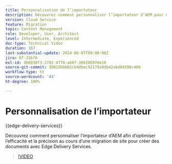 ```yaml
---
title: Personnalisation de l’importateur
description: Découvrez comment personnaliser l’importateur d’AEM pour obtenir un maximum de résultats lors de la migration de site.
version: Cloud Service
feature: Migration
topic: Content Management
role: Developer, User, Architect
level: Intermediate, Experienced
doc-type: Technical Video
duration: 167
last-substantial-update: 2024-06-07T00:00:00Z
jira: KT-15676
exl-id: db0038f3-2782-4778-a68f-36620697de10
source-git-commit: 3001560b62cb4dbec92179a9db42abd84590c400
workflow-type: ht
source-wordcount: '43'
ht-degree: 100%

---
```


# Personnalisation de l’importateur

{{edge-delivery-services}}

Découvrez comment personnaliser l’importateur d’AEM afin d’optimiser l’efficacité et la précision au cours d’une migration de site pour créer des documents avec Edge Delivery Services.

>[!VIDEO](https://video.tv.adobe.com/v/3429596/?learn=on)
